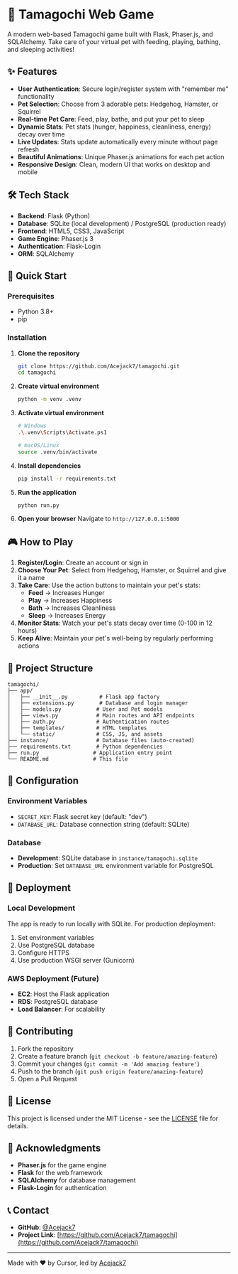 # 🐾 Tamagochi Web Game

A modern web-based Tamagochi game built with Flask, Phaser.js, and SQLAlchemy. Take care of your virtual pet with feeding, playing, bathing, and sleeping activities!

## ✨ Features

- **User Authentication**: Secure login/register system with "remember me" functionality
- **Pet Selection**: Choose from 3 adorable pets: Hedgehog, Hamster, or Squirrel
- **Real-time Pet Care**: Feed, play, bathe, and put your pet to sleep
- **Dynamic Stats**: Pet stats (hunger, happiness, cleanliness, energy) decay over time
- **Live Updates**: Stats update automatically every minute without page refresh
- **Beautiful Animations**: Unique Phaser.js animations for each pet action
- **Responsive Design**: Clean, modern UI that works on desktop and mobile

## 🛠️ Tech Stack

- **Backend**: Flask (Python)
- **Database**: SQLite (local development) / PostgreSQL (production ready)
- **Frontend**: HTML5, CSS3, JavaScript
- **Game Engine**: Phaser.js 3
- **Authentication**: Flask-Login
- **ORM**: SQLAlchemy

## 🚀 Quick Start

### Prerequisites
- Python 3.8+
- pip

### Installation

1. **Clone the repository**
   ```bash
   git clone https://github.com/Acejack7/tamagochi.git
   cd tamagochi
   ```

2. **Create virtual environment**
   ```bash
   python -m venv .venv
   ```

3. **Activate virtual environment**
   ```bash
   # Windows
   .\.venv\Scripts\Activate.ps1
   
   # macOS/Linux
   source .venv/bin/activate
   ```

4. **Install dependencies**
   ```bash
   pip install -r requirements.txt
   ```

5. **Run the application**
   ```bash
   python run.py
   ```

6. **Open your browser**
   Navigate to `http://127.0.0.1:5000`

## 🎮 How to Play

1. **Register/Login**: Create an account or sign in
2. **Choose Your Pet**: Select from Hedgehog, Hamster, or Squirrel and give it a name
3. **Take Care**: Use the action buttons to maintain your pet's stats:
   - **Feed** → Increases Hunger
   - **Play** → Increases Happiness
   - **Bath** → Increases Cleanliness
   - **Sleep** → Increases Energy
4. **Monitor Stats**: Watch your pet's stats decay over time (0-100 in 12 hours)
5. **Keep Alive**: Maintain your pet's well-being by regularly performing actions

## 📁 Project Structure

```
tamagochi/
├── app/
│   ├── __init__.py          # Flask app factory
│   ├── extensions.py        # Database and login manager
│   ├── models.py           # User and Pet models
│   ├── views.py            # Main routes and API endpoints
│   ├── auth.py             # Authentication routes
│   ├── templates/          # HTML templates
│   └── static/             # CSS, JS, and assets
├── instance/               # Database files (auto-created)
├── requirements.txt        # Python dependencies
├── run.py                 # Application entry point
└── README.md              # This file
```

## 🔧 Configuration

### Environment Variables
- `SECRET_KEY`: Flask secret key (default: "dev")
- `DATABASE_URL`: Database connection string (default: SQLite)

### Database
- **Development**: SQLite database in `instance/tamagochi.sqlite`
- **Production**: Set `DATABASE_URL` environment variable for PostgreSQL

## 🚀 Deployment

### Local Development
The app is ready to run locally with SQLite. For production deployment:

1. Set environment variables
2. Use PostgreSQL database
3. Configure HTTPS
4. Use production WSGI server (Gunicorn)

### AWS Deployment (Future)
- **EC2**: Host the Flask application
- **RDS**: PostgreSQL database
- **Load Balancer**: For scalability

## 🤝 Contributing

1. Fork the repository
2. Create a feature branch (`git checkout -b feature/amazing-feature`)
3. Commit your changes (`git commit -m 'Add amazing feature'`)
4. Push to the branch (`git push origin feature/amazing-feature`)
5. Open a Pull Request

## 📝 License

This project is licensed under the MIT License - see the [LICENSE](LICENSE) file for details.

## 🙏 Acknowledgments

- **Phaser.js** for the game engine
- **Flask** for the web framework
- **SQLAlchemy** for database management
- **Flask-Login** for authentication

## 📞 Contact

- **GitHub**: [@Acejack7](https://github.com/Acejack7)
- **Project Link**: [https://github.com/Acejack7/tamagochi](https://github.com/Acejack7/tamagochi)

---

Made with ❤️ by Cursor, led by [Acejack7](https://github.com/Acejack7)
